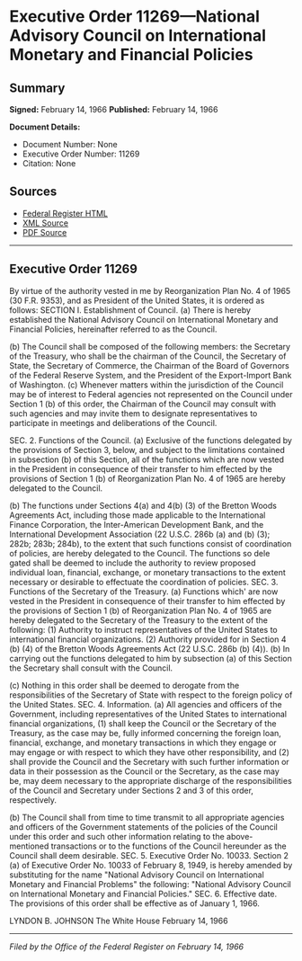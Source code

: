 # Executive Order 11269—National Advisory Council on International Monetary and Financial Policies

## Summary

**Signed:** February 14, 1966
**Published:** February 14, 1966

**Document Details:**
- Document Number: None
- Executive Order Number: 11269
- Citation: None

## Sources
- [Federal Register HTML](https://www.presidency.ucsb.edu/documents/executive-order-11269-national-advisory-council-international-monetary-and-financial)
- [XML Source](None)
- [PDF Source](None)

---

## Executive Order 11269

By virtue of the authority vested in me by Reorganization Plan No. 4 of 1965 (30 F.R. 9353), and as President of the United States, it is ordered as follows:
SECTION I. Establishment of Council. (a) There is hereby established the National Advisory Council on International Monetary and Financial Policies, hereinafter referred to as the Council.

(b) The Council shall be composed of the following members: the Secretary of the Treasury, who shall be the chairman of the Council, the Secretary of State, the Secretary of Commerce, the Chairman of the Board of Governors of the Federal Reserve System, and the President of the Export-Import Bank of Washington.
(c) Whenever matters within the jurisdiction of the Council may be of interest to Federal agencies not represented on the Council under Section 1 (b) of this order, the Chairman of the Council may consult with such agencies and may invite them to designate representatives to participate in meetings and deliberations of the Council.

SEC. 2. Functions of the Council. (a) Exclusive of the functions delegated by the provisions of Section 3, below, and subject to the limitations contained in subsection (b) of this Section, all of the functions which are now vested in the President in consequence of their transfer to him effected by the provisions of Section 1 (b) of Reorganization Plan No. 4 of 1965 are hereby delegated to the Council.

(b) The functions under Sections 4(a) and 4(b) (3) of the Bretton Woods Agreements Act, including those made applicable to the International Finance Corporation, the Inter-American Development Bank, and the International Development Association (22 U.S.C. 286b (a) and (b) (3); 282b; 283b; 284b), to the extent that such functions consist of coordination of policies, are hereby delegated to the Council. The functions so dele gated shall be deemed to include the authority to review proposed individual loan, financial, exchange, or monetary transactions to the extent necessary or desirable to effectuate the coordination of policies.
SEC. 3. Functions of the Secretary of the Treasury. (a) Functions which' are now vested in the President in consequence of their transfer to him effected by the provisions of Section 1 (b) of Reorganization Plan No. 4 of 1965 are hereby delegated to the Secretary of the Treasury to the extent of the following:
    (1) Authority to instruct representatives of the United States to international financial organizations.
    (2) Authority provided for in Section 4 (b) (4) of the Bretton Woods Agreements Act (22 U.S.C. 286b (b) (4)).
(b) In carrying out the functions delegated to him by subsection (a) of this Section the Secretary shall consult with the Council.

(c) Nothing in this order shall be deemed to derogate from the responsibilities of the Secretary of State with respect to the foreign policy of the United States.
SEC. 4. Information. (a) All agencies and officers of the Government, including representatives of the United States to international financial organizations, (1) shall keep the Council or the Secretary of the Treasury, as the case may be, fully informed concerning the foreign loan, financial, exchange, and monetary transactions in which they engage or may engage or with respect to which they have other responsibility, and (2) shall provide the Council and the Secretary with such further information or data in their possession as the Council or the Secretary, as the case may be, may deem necessary to the appropriate discharge of the responsibilities of the Council and Secretary under Sections 2 and 3 of this order, respectively.

(b) The Council shall from time to time transmit to all appropriate agencies and officers of the Government statements of the policies of the Council under this order and such other information relating to the above- mentioned transactions or to the functions of the Council hereunder as the Council shall deem desirable.
SEC. 5. Executive Order No. 10033. Section 2 (a) of Executive Order No. 10033 of February 8, 1949, is hereby amended by substituting for the name "National Advisory Council on International Monetary and Financial Problems" the following: "National Advisory Council on International Monetary and Financial Policies."
SEC. 6. Effective date. The provisions of this order shall be effective as of January 1, 1966.

LYNDON B. JOHNSON
The White House
February 14, 1966

---

*Filed by the Office of the Federal Register on February 14, 1966*
